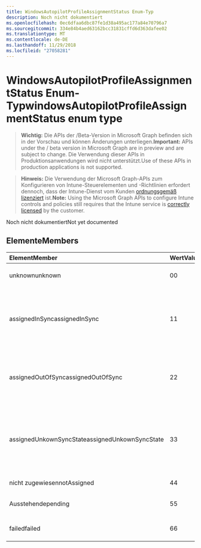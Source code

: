 ```yaml
---
title: WindowsAutopilotProfileAssignmentStatus Enum-Typ
description: Noch nicht dokumentiert
ms.openlocfilehash: 0ec6dfaa6dbc87fe1d38a495ac177a84e70796a7
ms.sourcegitcommit: 334e84b4aed63162bcc31831cffd6d363dafee02
ms.translationtype: MT
ms.contentlocale: de-DE
ms.lasthandoff: 11/29/2018
ms.locfileid: "27058281"
---
```

# <a name="windowsautopilotprofileassignmentstatus-enum-type"></a><span data-ttu-id="931a2-103">WindowsAutopilotProfileAssignmentStatus Enum-Typ</span><span class="sxs-lookup"><span data-stu-id="931a2-103">windowsAutopilotProfileAssignmentStatus enum type</span></span>

> <span data-ttu-id="931a2-104">**Wichtig:** Die APIs der /Beta-Version in Microsoft Graph befinden sich in der Vorschau und können Änderungen unterliegen.</span><span class="sxs-lookup"><span data-stu-id="931a2-104">**Important:** APIs under the / beta version in Microsoft Graph are in preview and are subject to change.</span></span> <span data-ttu-id="931a2-105">Die Verwendung dieser APIs in Produktionsanwendungen wird nicht unterstützt.</span><span class="sxs-lookup"><span data-stu-id="931a2-105">Use of these APIs in production applications is not supported.</span></span>

> <span data-ttu-id="931a2-106">**Hinweis:** Die Verwendung der Microsoft Graph-APIs zum Konfigurieren von Intune-Steuerelementen und -Richtlinien erfordert dennoch, dass der Intune-Dienst vom Kunden [ordnungsgemäß lizenziert](https://go.microsoft.com/fwlink/?linkid=839381) ist.</span><span class="sxs-lookup"><span data-stu-id="931a2-106">**Note:** Using the Microsoft Graph APIs to configure Intune controls and policies still requires that the Intune service is [correctly licensed](https://go.microsoft.com/fwlink/?linkid=839381) by the customer.</span></span>

<span data-ttu-id="931a2-107">Noch nicht dokumentiert</span><span class="sxs-lookup"><span data-stu-id="931a2-107">Not yet documented</span></span>
## <a name="members"></a><span data-ttu-id="931a2-108">Elemente</span><span class="sxs-lookup"><span data-stu-id="931a2-108">Members</span></span>
|<span data-ttu-id="931a2-109">Element</span><span class="sxs-lookup"><span data-stu-id="931a2-109">Member</span></span>|<span data-ttu-id="931a2-110">Wert</span><span class="sxs-lookup"><span data-stu-id="931a2-110">Value</span></span>|<span data-ttu-id="931a2-111">Beschreibung</span><span class="sxs-lookup"><span data-stu-id="931a2-111">Description</span></span>|
|:---|:---|:---|
|<span data-ttu-id="931a2-112">unknown</span><span class="sxs-lookup"><span data-stu-id="931a2-112">unknown</span></span>|<span data-ttu-id="931a2-113">0</span><span class="sxs-lookup"><span data-stu-id="931a2-113">0</span></span>|<span data-ttu-id="931a2-114">Unbekannte Zuordnungsstatus</span><span class="sxs-lookup"><span data-stu-id="931a2-114">Unknown assignment status</span></span>|
|<span data-ttu-id="931a2-115">assignedInSync</span><span class="sxs-lookup"><span data-stu-id="931a2-115">assignedInSync</span></span>|<span data-ttu-id="931a2-116">1</span><span class="sxs-lookup"><span data-stu-id="931a2-116">1</span></span>|<span data-ttu-id="931a2-117">Zugewiesene erfolgreich in Intune und Synchronisierung mit Windows automatische Pilotprogramm</span><span class="sxs-lookup"><span data-stu-id="931a2-117">Assigned successfully in Intune and in sync with Windows auto pilot program</span></span>|
|<span data-ttu-id="931a2-118">assignedOutOfSync</span><span class="sxs-lookup"><span data-stu-id="931a2-118">assignedOutOfSync</span></span>|<span data-ttu-id="931a2-119">2</span><span class="sxs-lookup"><span data-stu-id="931a2-119">2</span></span>|<span data-ttu-id="931a2-120">Zugewiesene erfolgreich in Intune und nicht synchron mit Windows automatische Pilotprogramm</span><span class="sxs-lookup"><span data-stu-id="931a2-120">Assigned successfully in Intune and not in sync with Windows auto pilot program</span></span>|
|<span data-ttu-id="931a2-121">assignedUnkownSyncState</span><span class="sxs-lookup"><span data-stu-id="931a2-121">assignedUnkownSyncState</span></span>|<span data-ttu-id="931a2-122">3</span><span class="sxs-lookup"><span data-stu-id="931a2-122">3</span></span>|<span data-ttu-id="931a2-123">Zugeordnete erfolgreich in Intune und entweder synchron oder synchron mit Windows automatische Pilotprogramm</span><span class="sxs-lookup"><span data-stu-id="931a2-123">Assigned successfully in Intune and either in-sync or out of sync with Windows auto pilot program</span></span>|
|<span data-ttu-id="931a2-124">nicht zugewiesen</span><span class="sxs-lookup"><span data-stu-id="931a2-124">notAssigned</span></span>|<span data-ttu-id="931a2-125">4</span><span class="sxs-lookup"><span data-stu-id="931a2-125">4</span></span>|<span data-ttu-id="931a2-126">Nicht zugewiesen</span><span class="sxs-lookup"><span data-stu-id="931a2-126">Not assigned</span></span>|
|<span data-ttu-id="931a2-127">Ausstehende</span><span class="sxs-lookup"><span data-stu-id="931a2-127">pending</span></span>|<span data-ttu-id="931a2-128">5</span><span class="sxs-lookup"><span data-stu-id="931a2-128">5</span></span>|<span data-ttu-id="931a2-129">Ausstehende Zuordnung</span><span class="sxs-lookup"><span data-stu-id="931a2-129">Pending assignment</span></span>|
|<span data-ttu-id="931a2-130">failed</span><span class="sxs-lookup"><span data-stu-id="931a2-130">failed</span></span>|<span data-ttu-id="931a2-131">6</span><span class="sxs-lookup"><span data-stu-id="931a2-131">6</span></span>| <span data-ttu-id="931a2-132">Fehler bei Zuweisung</span><span class="sxs-lookup"><span data-stu-id="931a2-132">Assignment failed</span></span>|





